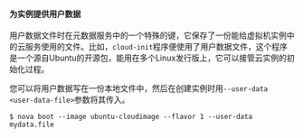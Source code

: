 #### 为实例提供用户数据

用户数据文件时在元数据服务中的一个特殊的键，它保存了一份能给虚拟机实例中的云服务使用的文件。比如，```cloud-init```程序便使用了用户数据文件，这个程序是一个源自Ubuntu的开源包，能用在多个Linux发行版上，它可以接管云实例的初始化过程。

您可以将用户数据写在一份本地文件中，然后在创建实例时用`--user-data <user-data-file>`参数将其传入。

```
$ nova boot --image ubuntu-cloudimage --flavor 1 --user-data mydata.file
```